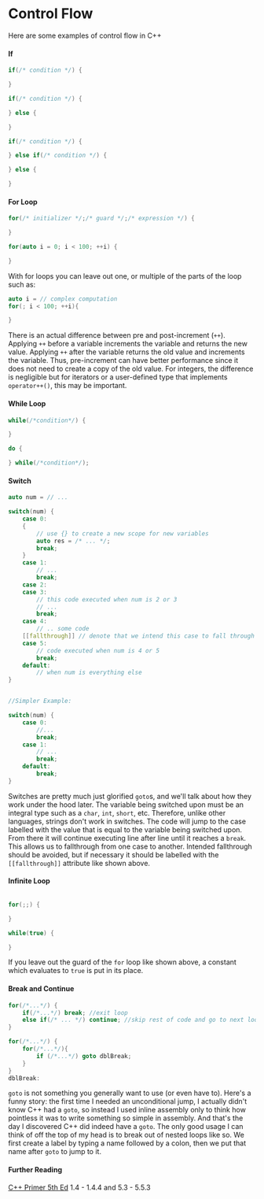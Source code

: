 # Control Flow

Here are some examples of control flow in C++

#### If 

```c++
if(/* condition */) {

}
```

```c++
if(/* condition */) {

} else {

}
```

```c++
if(/* condition */) {

} else if(/* condition */) {

} else {

}
```

#### For Loop

```c++
for(/* initializer */;/* guard */;/* expression */) {

}

for(auto i = 0; i < 100; ++i) {

}
```

With for loops you can leave out one, or multiple of the parts of the loop such as:

```c++
auto i = // complex computation
for(; i < 100; ++i){

}
```

There is an actual difference between pre and post-increment (`++`). Applying `++` before a variable increments the variable and returns the new value. 
Applying `++` after the variable returns the old value and increments the variable. 
Thus, pre-increment can have better performance since it does not need to create a copy of the old value. 
For integers, the difference is negligible but for iterators or a user-defined type that implements `operator++()`, this may be important.

#### While Loop

```c++
while(/*condition*/) {

}

do {

} while(/*condition*/);
```

#### Switch

```c++
auto num = // ...

switch(num) {
    case 0:
    {
        // use {} to create a new scope for new variables
        auto res = /* ... */;
        break;
    }
    case 1:
        // ... 
        break;
    case 2:
    case 3:
        // this code executed when num is 2 or 3
        // ...
        break;
    case 4:
        // .. some code
    [[fallthrough]] // denote that we intend this case to fall through
    case 5:
        // code executed when num is 4 or 5
        break;
    default:
        // when num is everything else
}       


//Simpler Example:

switch(num) {
    case 0:
        //...
        break;
    case 1:
        // ...
        break;
    default:
        break;
}
```

Switches are pretty much just glorified `goto`s, and we'll talk about how they work under the hood later. 
The variable being switched upon must be an integral type such as a `char`, `int`, `short`, etc. Therefore, unlike other languages, strings don't work in switches. 
The code will jump to the case labelled with the value that is equal to the variable being switched upon. From there it will continue executing line after line until it reaches a `break`. 
This allows us to fallthrough from one case to another. Intended fallthrough should be avoided, but if necessary it should be labelled with the `[[fallthrough]]` attribute like shown above.

#### Infinite Loop

```c++

for(;;) {

}

while(true) {

}
```

If you leave out the guard of the `for` loop like shown above, a constant which evaluates to `true` is put in its place.

#### Break and Continue

```c++
for(/*...*/) {
    if(/*...*/) break; //exit loop
    else if(/* ... */) continue; //skip rest of code and go to next loop iteration
}

for(/*...*/) {
    for(/*...*/){
        if (/*...*/) goto dblBreak;
    }
}
dblBreak:
```

`goto` is not something you generally want to use (or even have to). 
Here's a funny story: the first time I needed an unconditional jump, I actually didn't know C++ had a `goto`, so instead I used inline assembly only to think how
pointless it was to write something so simple in assembly. And that's the day I discovered C++ did indeed have a `goto`. 
The only good usage I can think of off the top of my head is to break out of nested loops like so. We first create a label by typing a name followed by a colon, then we put that name after `goto` to jump to it.


#### Further Reading
[C++ Primer 5th Ed](https://github.com/yanshengjia/cpp-playground/blob/master/cpp-primer/resource/C%2B%2B%20Primer%20(5th%20Edition).pdf) 1.4 - 1.4.4 and 5.3 - 5.5.3